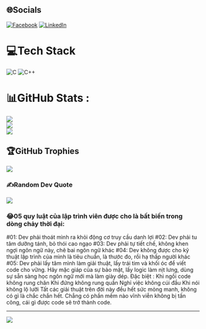 ## 🌐Socials
[![Facebook](https://img.shields.io/badge/Facebook-%231877F2.svg?logo=Facebook&logoColor=white)](https://facebook.com/https://www.facebook.com/profile.php?id=100008513432293) [![LinkedIn](https://img.shields.io/badge/LinkedIn-%230077B5.svg?logo=linkedin&logoColor=white)](https://linkedin.com/in/https://www.linkedin.com/in/bachbeastce/) 

# 💻Tech Stack
![C](https://img.shields.io/badge/c-%2300599C.svg?style=flat&logo=c&logoColor=white) ![C++](https://img.shields.io/badge/c++-%2300599C.svg?style=flat&logo=c%2B%2B&logoColor=white)
# 📊GitHub Stats :
![](https://github-readme-stats.vercel.app/api?username=BachBeastCE&theme=radical&hide_border=false&include_all_commits=false&count_private=false)<br/>
![](https://github-readme-streak-stats.herokuapp.com/?user=BachBeastCE&theme=radical&hide_border=false)<br/>
![](https://github-readme-stats.vercel.app/api/top-langs/?username=BachBeastCE&theme=radical&hide_border=false&include_all_commits=false&count_private=false&layout=compact)

## 🏆GitHub Trophies
![](https://github-trophies.vercel.app/?username=BachBeastCE&theme=radical&no-frame=false&no-bg=false&margin-w=4)

### ✍️Random Dev Quote
![](https://quotes-github-readme.vercel.app/api?type=horizontal&theme=radical)

### 😂05 quy luật của lập trình viên được cho là bất biến trong dòng chảy thời đại:
#01: Dev phải thoát mình ra khỏi động cơ truy cầu danh lợi
#02: Dev phải tu tâm dưỡng tánh, bỏ thói cao ngạo
#03: Dev phải tự tiết chế, không khen ngợi ngôn ngữ này, chê bai ngôn ngữ khác
#04: Dev không được cho kỹ thuật lập trình của mình là tiêu chuẩn, là thước đo, rồi hạ thấp người khác
#05: Dev phải lấy tâm mình làm giải thuật, lấy trái tim và khối óc để viết code cho vững. Hãy mặc giáp của sự bảo mật, lấy logic làm nịt lưng, dùng sự sẵn sàng học ngôn ngữ mới mà làm giày dép.
Đặc biệt :
Khi ngồi code không rung chân
Khi đứng không rung quần
Nghỉ việc không cúi đầu
Khi nói không lộ lưỡi
Tất các giải thuật trên đời này đều hết sức mỏng manh, không có gì là chắc chắn hết. Chẳng có phần mềm nào vĩnh viễn không bị tấn công, cái gì được code sẽ trở thành code.

---
[![](https://visitcount.itsvg.in/api?id=BachBeastCE&icon=0&color=0)](https://visitcount.itsvg.in)
